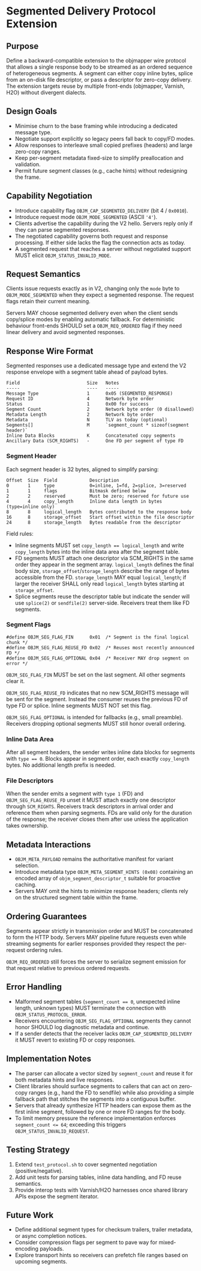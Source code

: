 # Segmented Delivery Protocol Extension

## Purpose

Define a backward-compatible extension to the objmapper wire protocol that allows a single response body to be streamed as an ordered sequence of heterogeneous segments. A segment can either copy inline bytes, splice from an on-disk file descriptor, or pass a descriptor for zero-copy delivery. The extension targets reuse by multiple front-ends (objmapper, Varnish, H2O) without divergent dialects.

## Design Goals

- Minimise churn to the base framing while introducing a dedicated message type.
- Negotiate support explicitly so legacy peers fall back to copy/FD modes.
- Allow responses to interleave small copied prefixes (headers) and large zero-copy ranges.
- Keep per-segment metadata fixed-size to simplify preallocation and validation.
- Permit future segment classes (e.g., cache hints) without redesigning the frame.

## Capability Negotiation

- Introduce capability flag `OBJM_CAP_SEGMENTED_DELIVERY` (bit 4 / `0x0010`).
- Introduce request mode `OBJM_MODE_SEGMENTED` (ASCII `'4'`).
- Clients advertise the capability during the V2 hello. Servers reply only if they can parse segmented responses.
- The negotiated capability governs both request and response processing. If either side lacks the flag the connection acts as today.
- A segmented request that reaches a server without negotiated support MUST elicit `OBJM_STATUS_INVALID_MODE`.

## Request Semantics

Clients issue requests exactly as in V2, changing only the `mode` byte to `OBJM_MODE_SEGMENTED` when they expect a segmented response. The request flags retain their current meaning.

Servers MAY choose segmented delivery even when the client sends copy/splice modes by enabling automatic fallback. For deterministic behaviour front-ends SHOULD set a `OBJM_REQ_ORDERED` flag if they need linear delivery and avoid segmented responses.

## Response Wire Format

Segmented responses use a dedicated message type and extend the V2 response envelope with a segment table ahead of payload bytes.

```
Field                         Size   Notes
-----                         ----   -----
Message Type                  1      0x05 (SEGMENTED_RESPONSE)
Request ID                    4      Network byte order
Status                        1      0x00 for success
Segment Count                 2      Network byte order (0 disallowed)
Metadata Length               2      Network byte order
Metadata                      N      TLV as today (optional)
Segments[]                    M      `segment_count * sizeof(segment header)`
Inline Data Blocks            K      Concatenated copy segments
Ancillary Data (SCM_RIGHTS)   -      One FD per segment of type FD
```

### Segment Header

Each segment header is 32 bytes, aligned to simplify parsing:

```
Offset  Size  Field            Description
0       1     type             0=inline, 1=fd, 2=splice, 3=reserved
1       1     flags            Bitmask defined below
2       2     reserved         Must be zero; reserved for future use
4       4     copy_length      Inline data length in bytes (type=inline only)
8       8     logical_length   Bytes contributed to the response body
16      8     storage_offset   Start offset within the file descriptor
24      8     storage_length   Bytes readable from the descriptor
```

Field rules:
- Inline segments MUST set `copy_length == logical_length` and write `copy_length` bytes into the inline data area after the segment table.
- FD segments MUST attach one descriptor via SCM_RIGHTS in the same order they appear in the segment array. `logical_length` defines the final body size, `storage_offset`/`storage_length` describe the range of bytes accessible from the FD. `storage_length` MAY equal `logical_length`; if larger the receiver SHALL only read `logical_length` bytes starting at `storage_offset`.
- Splice segments reuse the descriptor table but indicate the sender will use `splice(2)` or `sendfile(2)` server-side. Receivers treat them like FD segments.

### Segment Flags

```
#define OBJM_SEG_FLAG_FIN      0x01  /* Segment is the final logical chunk */
#define OBJM_SEG_FLAG_REUSE_FD 0x02  /* Reuses most recently announced FD */
#define OBJM_SEG_FLAG_OPTIONAL 0x04  /* Receiver MAY drop segment on error */
```

`OBJM_SEG_FLAG_FIN` MUST be set on the last segment. All other segments clear it.

`OBJM_SEG_FLAG_REUSE_FD` indicates that no new SCM_RIGHTS message will be sent for the segment. Instead the consumer reuses the previous FD of type FD or splice. Inline segments MUST NOT set this flag.

`OBJM_SEG_FLAG_OPTIONAL` is intended for fallbacks (e.g., small preamble). Receivers dropping optional segments MUST still honor overall ordering.

### Inline Data Area

After all segment headers, the sender writes inline data blocks for segments with `type == 0`. Blocks appear in segment order, each exactly `copy_length` bytes. No additional length prefix is needed.

### File Descriptors

When the sender emits a segment with `type 1` (FD) and `OBJM_SEG_FLAG_REUSE_FD` unset it MUST attach exactly one descriptor through `SCM_RIGHTS`. Receivers track descriptors in arrival order and reference them when parsing segments. FDs are valid only for the duration of the response; the receiver closes them after use unless the application takes ownership.

## Metadata Interactions

- `OBJM_META_PAYLOAD` remains the authoritative manifest for variant selection.
- Introduce metadata type `OBJM_META_SEGMENT_HINTS (0x08)` containing an encoded array of `objm_segment_descriptor_t` suitable for proactive caching.
- Servers MAY omit the hints to minimize response headers; clients rely on the structured segment table within the frame.

## Ordering Guarantees

Segments appear strictly in transmission order and MUST be concatenated to form the HTTP body. Servers MAY pipeline future requests even while streaming segments for earlier responses provided they respect the per-request ordering rules.

`OBJM_REQ_ORDERED` still forces the server to serialize segment emission for that request relative to previous ordered requests.

## Error Handling

- Malformed segment tables (`segment_count == 0`, unexpected inline length, unknown types) MUST terminate the connection with `OBJM_STATUS_PROTOCOL_ERROR`.
- Receivers encountering `OBJM_SEG_FLAG_OPTIONAL` segments they cannot honor SHOULD log diagnostic metadata and continue.
- If a sender detects that the receiver lacks `OBJM_CAP_SEGMENTED_DELIVERY` it MUST revert to existing FD or copy responses.

## Implementation Notes

- The parser can allocate a vector sized by `segment_count` and reuse it for both metadata hints and live responses.
- Client libraries should surface segments to callers that can act on zero-copy ranges (e.g., hand the FD to sendfile) while also providing a simple fallback path that stitches the segments into a contiguous buffer.
- Servers that already synthesize HTTP headers can expose them as the first inline segment, followed by one or more FD ranges for the body.
- To limit memory pressure the reference implementation enforces `segment_count <= 64`; exceeding this triggers `OBJM_STATUS_INVALID_REQUEST`.

## Testing Strategy

1. Extend `test_protocol.sh` to cover segmented negotiation (positive/negative).
2. Add unit tests for parsing tables, inline data handling, and FD reuse semantics.
3. Provide interop tests with Varnish/H2O harnesses once shared library APIs expose the segment iterator.

## Future Work

- Define additional segment types for checksum trailers, trailer metadata, or async completion notices.
- Consider compression flags per segment to pave way for mixed-encoding payloads.
- Explore transport hints so receivers can prefetch file ranges based on upcoming segments.

